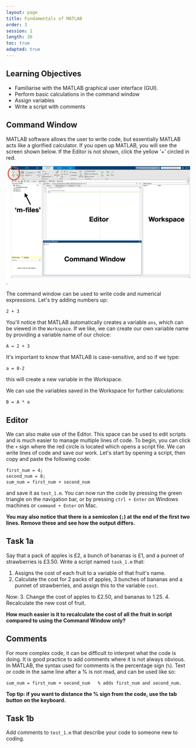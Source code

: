 ```yaml
---
layout: page
title: Fundamentals of MATLAB
order: 3
session: 1
length: 30
toc: true
adapted: true
---
```

## Learning Objectives
- Familiarise with the MATLAB graphical user interface (GUI).
- Perform basic calculations in the command window
- Assign variables
- Write a script with comments  

## Command Window
MATLAB software allows the user to write code, but essentially MATLAB acts like a glorified calculator. If you open up MATLAB, you
will see the screen shown below. If the Editor is not shown, click the yellow ‘+’ circled in red.

![MATLAB graphical user interface shown](../fig/M-interface.png).


The command window can be used to write code and numerical expressions. Let's try adding numbers up:

```
2 + 3
```

You'll notice that MATLAB automatically creates a variable `ans`, which can be viewed in the `Workspace`. If we like, we can create our own variable name by providing a variable name of our choice: 

```
A = 2 + 3
```
It's important to know that MATLAB is case-sensitive, and so if we type: 

```
a = 8-2
```
this will create a new variable in the Workspace. 

We can use the variables saved in the Workspace for further calculations:

```
B = A * a
```
## Editor
We can also make use of the Editor. This space can be used to edit scripts and is much easier to manage multiple lines of code. To begin, you can click the `+` sign where the red circle is located which opens a script file. We can write lines of code and save our work. Let's start by opening a script, then copy and paste the following code: 
```
first_num = 4;
second_num = 8;
sum_num = first_num + second_num
```
and save it as `test_1.m`. You can now run the code by pressing the green triangle on the navigation bar, or by pressing `ctrl + Enter` on Windows machines or `command + Enter` on Mac.

**You may also notice that there is a semicolon (`;`) at the end of the first two lines. Remove these and see how the output differs.**

## Task 1a
Say that a pack of apples is £2, a bunch of bananas is £1, and a punnet of strawberries is £3.50. Write a script named `task_1.m` that: 
1. Assigns the cost of each fruit to a variable of that fruit's name.
2. Calculate the cost for 2 packs of apples, 3 bunches of bananas and a punnet of strawberries, and assign this to the variable `cost`.

Now:
3. Change the cost of apples to £2.50, and bananas to 1.25.
4. Recalculate the new cost of fruit.

**How much easier is it to recalculate the cost of all the fruit in script compared to using the Command Window only?**

## Comments
For more complex code, it can be difficult to interpret what the code is doing. It is good practice to add comments where it is not always obvious. In MATLAB, the syntax used for comments is the percentage sign (`%`). Text or code in the same line after a % is not read, and can be used like so:
```
sum_num = first_num + second_num   % adds first_num and second_num. 
```
**Top tip: if you want to distance the % sign from the code, use the tab button on the keyboard.**

## Task 1b
Add comments to `test_1.m` that describe your code to someone new to coding. 
